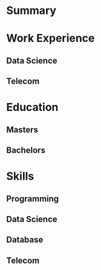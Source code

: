 # Summary

# Work Experience
## Data Science
## Telecom

# Education
## Masters

## Bachelors

# Skills
## Programming
## Data Science
## Database
## Telecom 
